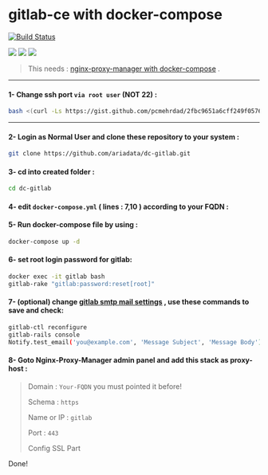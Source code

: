 # gitlab-ce with docker-compose
[![Build Status](https://files.ariadata.co/file/ariadata_logo.png)](https://ariadata.co)

![](https://img.shields.io/github/stars/ariadata/dc-gitlab.svg)
![](https://img.shields.io/github/watchers/ariadata/dc-gitlab.svg)
![](https://img.shields.io/github/forks/ariadata/dc-gitlab.svg)

> This needs : [nginx-proxy-manager with docker-compose](https://github.com/ariadata/dc-nginxproxymanager) .

---
#### 1- Change ssh port `via root user` (NOT 22) :
```sh
bash <(curl -Ls https://gist.github.com/pcmehrdad/2fbc9651a6cff249f0576b784fdadef0/raw)
```
---
#### 2- Login as Normal User and clone these repository to your system :
```sh
git clone https://github.com/ariadata/dc-gitlab.git
```
#### 3- cd into created folder :
```sh
cd dc-gitlab
```
#### 4- edit `docker-compose.yml` ( lines : 7,10 ) according to your FQDN :
#### 5- Run docker-compose file by using :
```sh
docker-compose up -d
```
#### 6- set root login password for gitlab:
```sh
docker exec -it gitlab bash
gitlab-rake "gitlab:password:reset[root]"
```
#### 7- (optional) change [gitlab smtp mail settings](https://docs.gitlab.com/omnibus/settings/smtp.html) , use these commands to save and check:
```sh
gitlab-ctl reconfigure
gitlab-rails console
Notify.test_email('you@example.com', 'Message Subject', 'Message Body').deliver_now
```
#### 8- Goto Nginx-Proxy-Manager admin panel and add this stack as proxy-host :
> Domain : `Your-FQDN` you must pointed it before!
> 
> Schema : `https`
> 
> Name or IP : `gitlab`
> 
> Port : `443`
>
> Config SSL Part


Done!


